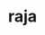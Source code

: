 ---
title: "raja"
layout: cache
categories: [package, develop-2024-01-07]
meta: {"versions": ["0.14.0", "2022.10.4"], "compilers": ["cce@=15.0.1", "gcc@=10.3.0", "gcc@=11.1.0", "gcc@=11.4.0", "gcc@=7.3.1", "gcc@=7.5.0", "gcc@=9.4.0", "oneapi@=2023.2.0"], "oss": ["amzn2", "rhel8", "sle_hpc15", "ubuntu18.04", "ubuntu20.04"], "platforms": ["linux"], "targets": ["aarch64", "neoverse_n1", "neoverse_v1", "ppc64le", "x86_64_v3", "x86_64_v4", "zen4"], "stacks": ["aws-isc", "aws-isc-aarch64", "data-vis-sdk", "e4s", "e4s-cray-rhel", "e4s-cray-sles", "e4s-neoverse_v1", "e4s-oneapi", "e4s-power", "e4s-rocm-external", "radiuss", "radiuss-aws", "radiuss-aws-aarch64", "root"], "num_specs": 29, "num_specs_by_stack": {"aws-isc-aarch64": 2, "radiuss-aws-aarch64": 2, "root": 29, "radiuss-aws": 3, "aws-isc": 1, "e4s-cray-rhel": 1, "e4s-cray-sles": 1, "radiuss": 1, "e4s-neoverse_v1": 4, "e4s-power": 3, "data-vis-sdk": 2, "e4s": 6, "e4s-rocm-external": 4, "e4s-oneapi": 1}}
spec_details: [{"hash": "7qbitjnmlu555szu7jdjiroqlsfg2xse", "compiler": "gcc@=7.3.1", "versions": ["2022.10.4"], "os": "amzn2", "platform": "linux", "target": "aarch64", "variants": ["build_system=cmake", "build_type=Release", "~cuda", "+examples", "+exercises", "generator=make", "~ipo", "+openmp", "~plugins", "~rocm", "+shared", "~tests"], "stacks": ["aws-isc-aarch64", "radiuss-aws-aarch64", "root"], "size": "-", "tarball": "https://binaries.spack.io/releases/develop-2024-01-07/build_cache/linux-amzn2-aarch64/gcc-7.3.1/raja-2022.10.4/linux-amzn2-aarch64-gcc-7.3.1-raja-2022.10.4-7qbitjnmlu555szu7jdjiroqlsfg2xse.spack"}, {"hash": "eewv35cod6btkn5izgnsvdqfvqeya3jg", "compiler": "gcc@=7.3.1", "versions": ["2022.10.4"], "os": "amzn2", "platform": "linux", "target": "neoverse_n1", "variants": ["build_system=cmake", "build_type=Release", "~cuda", "+examples", "+exercises", "generator=make", "~ipo", "+openmp", "~plugins", "~rocm", "+shared", "~tests"], "stacks": ["aws-isc-aarch64", "radiuss-aws-aarch64", "root"], "size": "-", "tarball": "https://binaries.spack.io/releases/develop-2024-01-07/build_cache/linux-amzn2-neoverse_n1/gcc-7.3.1/raja-2022.10.4/linux-amzn2-neoverse_n1-gcc-7.3.1-raja-2022.10.4-eewv35cod6btkn5izgnsvdqfvqeya3jg.spack"}, {"hash": "ktsj2acaiasdqckfwtebddcss6ylgluu", "compiler": "gcc@=7.3.1", "versions": ["2022.10.4"], "os": "amzn2", "platform": "linux", "target": "x86_64_v3", "variants": ["build_system=cmake", "build_type=Release", "~cuda", "+examples", "+exercises", "generator=make", "~ipo", "+openmp", "~plugins", "~rocm", "+shared", "~tests"], "stacks": ["root", "radiuss-aws"], "size": "-", "tarball": "https://binaries.spack.io/releases/develop-2024-01-07/build_cache/linux-amzn2-x86_64_v3/gcc-7.3.1/raja-2022.10.4/linux-amzn2-x86_64_v3-gcc-7.3.1-raja-2022.10.4-ktsj2acaiasdqckfwtebddcss6ylgluu.spack"}, {"hash": "dlo74yteg6ht2e6lfictdncoponlt55l", "compiler": "gcc@=7.3.1", "versions": ["2022.10.4"], "os": "amzn2", "platform": "linux", "target": "x86_64_v3", "variants": ["build_system=cmake", "build_type=Release", "+cuda", "cuda_arch=70", "+examples", "+exercises", "generator=make", "~ipo", "~openmp", "~plugins", "~rocm", "+shared", "~tests"], "stacks": ["root", "radiuss-aws"], "size": "-", "tarball": "https://binaries.spack.io/releases/develop-2024-01-07/build_cache/linux-amzn2-x86_64_v3/gcc-7.3.1/raja-2022.10.4/linux-amzn2-x86_64_v3-gcc-7.3.1-raja-2022.10.4-dlo74yteg6ht2e6lfictdncoponlt55l.spack"}, {"hash": "et7kh7fmcxqzxf3eb3bbizbhimwh767b", "compiler": "gcc@=7.3.1", "versions": ["2022.10.4"], "os": "amzn2", "platform": "linux", "target": "x86_64_v3", "variants": ["build_system=cmake", "build_type=Release", "+cuda", "cuda_arch=70", "+examples", "+exercises", "generator=make", "~ipo", "+openmp", "~plugins", "~rocm", "+shared", "~tests"], "stacks": ["root", "radiuss-aws"], "size": "-", "tarball": "https://binaries.spack.io/releases/develop-2024-01-07/build_cache/linux-amzn2-x86_64_v3/gcc-7.3.1/raja-2022.10.4/linux-amzn2-x86_64_v3-gcc-7.3.1-raja-2022.10.4-et7kh7fmcxqzxf3eb3bbizbhimwh767b.spack"}, {"hash": "jvvfevicluf2ttopnanht73w7jbiou2p", "compiler": "gcc@=7.3.1", "versions": ["2022.10.4"], "os": "amzn2", "platform": "linux", "target": "x86_64_v3", "variants": ["build_system=cmake", "build_type=Release", "+cuda", "cuda_arch=70", "+examples", "+exercises", "generator=make", "~ipo", "+openmp", "~plugins", "~rocm", "+shared", "~tests"], "stacks": ["aws-isc", "root"], "size": "-", "tarball": "https://binaries.spack.io/releases/develop-2024-01-07/build_cache/linux-amzn2-x86_64_v3/gcc-7.3.1/raja-2022.10.4/linux-amzn2-x86_64_v3-gcc-7.3.1-raja-2022.10.4-jvvfevicluf2ttopnanht73w7jbiou2p.spack"}, {"hash": "jzrktbv4gi3vx2lfujfgof6extmlrazn", "compiler": "cce@=15.0.1", "versions": ["2022.10.4"], "os": "rhel8", "platform": "linux", "target": "zen4", "variants": ["build_system=cmake", "build_type=Release", "~cuda", "+examples", "+exercises", "generator=make", "~ipo", "+openmp", "~plugins", "~rocm", "+shared", "~tests"], "stacks": ["e4s-cray-rhel", "root"], "size": "-", "tarball": "https://binaries.spack.io/releases/develop-2024-01-07/build_cache/linux-rhel8-zen4/cce-15.0.1/raja-2022.10.4/linux-rhel8-zen4-cce-15.0.1-raja-2022.10.4-jzrktbv4gi3vx2lfujfgof6extmlrazn.spack"}, {"hash": "cjwiqpaflg4hwgoyi6evm7qzuu2ah2wg", "compiler": "gcc@=10.3.0", "versions": ["2022.10.4"], "os": "sle_hpc15", "platform": "linux", "target": "x86_64_v4", "variants": ["build_system=cmake", "build_type=Release", "~cuda", "+examples", "+exercises", "generator=make", "~ipo", "+openmp", "~plugins", "~rocm", "+shared", "~tests"], "stacks": ["root", "e4s-cray-sles"], "size": "-", "tarball": "https://binaries.spack.io/releases/develop-2024-01-07/build_cache/linux-sle_hpc15-x86_64_v4/gcc-10.3.0/raja-2022.10.4/linux-sle_hpc15-x86_64_v4-gcc-10.3.0-raja-2022.10.4-cjwiqpaflg4hwgoyi6evm7qzuu2ah2wg.spack"}, {"hash": "wvo4xoeiamlw2nbmuz2cak4efvqsflbv", "compiler": "gcc@=7.5.0", "versions": ["2022.10.4"], "os": "ubuntu18.04", "platform": "linux", "target": "x86_64_v3", "variants": ["build_system=cmake", "build_type=Release", "~cuda", "+examples", "+exercises", "generator=make", "~ipo", "+openmp", "~plugins", "~rocm", "+shared", "~tests"], "stacks": ["radiuss", "root"], "size": "-", "tarball": "https://binaries.spack.io/releases/develop-2024-01-07/build_cache/linux-ubuntu18.04-x86_64_v3/gcc-7.5.0/raja-2022.10.4/linux-ubuntu18.04-x86_64_v3-gcc-7.5.0-raja-2022.10.4-wvo4xoeiamlw2nbmuz2cak4efvqsflbv.spack"}, {"hash": "5w7xnrf5fgym2s3yka4gx75jpat3yxpr", "compiler": "gcc@=11.4.0", "versions": ["2022.10.4"], "os": "ubuntu20.04", "platform": "linux", "target": "neoverse_v1", "variants": ["build_system=cmake", "build_type=Release", "~cuda", "+examples", "+exercises", "generator=make", "~ipo", "+openmp", "~plugins", "~rocm", "+shared", "~tests"], "stacks": ["root", "e4s-neoverse_v1"], "size": "-", "tarball": "https://binaries.spack.io/releases/develop-2024-01-07/build_cache/linux-ubuntu20.04-neoverse_v1/gcc-11.4.0/raja-2022.10.4/linux-ubuntu20.04-neoverse_v1-gcc-11.4.0-raja-2022.10.4-5w7xnrf5fgym2s3yka4gx75jpat3yxpr.spack"}, {"hash": "mu67l6illo2pcsl6wkjggo4h66werdnp", "compiler": "gcc@=11.4.0", "versions": ["2022.10.4"], "os": "ubuntu20.04", "platform": "linux", "target": "neoverse_v1", "variants": ["build_system=cmake", "build_type=Release", "+cuda", "cuda_arch=75", "+examples", "+exercises", "generator=make", "~ipo", "+openmp", "~plugins", "~rocm", "+shared", "~tests"], "stacks": ["root", "e4s-neoverse_v1"], "size": "-", "tarball": "https://binaries.spack.io/releases/develop-2024-01-07/build_cache/linux-ubuntu20.04-neoverse_v1/gcc-11.4.0/raja-2022.10.4/linux-ubuntu20.04-neoverse_v1-gcc-11.4.0-raja-2022.10.4-mu67l6illo2pcsl6wkjggo4h66werdnp.spack"}, {"hash": "qgq7uehde6quzbmsyex4di2dswmhv36j", "compiler": "gcc@=11.4.0", "versions": ["2022.10.4"], "os": "ubuntu20.04", "platform": "linux", "target": "neoverse_v1", "variants": ["build_system=cmake", "build_type=Release", "+cuda", "cuda_arch=90", "+examples", "+exercises", "generator=make", "~ipo", "+openmp", "~plugins", "~rocm", "+shared", "~tests"], "stacks": ["root", "e4s-neoverse_v1"], "size": "-", "tarball": "https://binaries.spack.io/releases/develop-2024-01-07/build_cache/linux-ubuntu20.04-neoverse_v1/gcc-11.4.0/raja-2022.10.4/linux-ubuntu20.04-neoverse_v1-gcc-11.4.0-raja-2022.10.4-qgq7uehde6quzbmsyex4di2dswmhv36j.spack"}, {"hash": "bg57wmrpn5rmui6qesboyb3mhi43u6ws", "compiler": "gcc@=11.4.0", "versions": ["2022.10.4"], "os": "ubuntu20.04", "platform": "linux", "target": "neoverse_v1", "variants": ["build_system=cmake", "build_type=Release", "+cuda", "cuda_arch=80", "+examples", "+exercises", "generator=make", "~ipo", "+openmp", "~plugins", "~rocm", "+shared", "~tests"], "stacks": ["root", "e4s-neoverse_v1"], "size": "-", "tarball": "https://binaries.spack.io/releases/develop-2024-01-07/build_cache/linux-ubuntu20.04-neoverse_v1/gcc-11.4.0/raja-2022.10.4/linux-ubuntu20.04-neoverse_v1-gcc-11.4.0-raja-2022.10.4-bg57wmrpn5rmui6qesboyb3mhi43u6ws.spack"}, {"hash": "famotstm4pupq5hbpeu3r6uyowrocm23", "compiler": "gcc@=9.4.0", "versions": ["2022.10.4"], "os": "ubuntu20.04", "platform": "linux", "target": "ppc64le", "variants": ["build_system=cmake", "build_type=Release", "~cuda", "+examples", "+exercises", "generator=make", "~ipo", "+openmp", "~plugins", "~rocm", "+shared", "~tests"], "stacks": ["root", "e4s-power"], "size": "-", "tarball": "https://binaries.spack.io/releases/develop-2024-01-07/build_cache/linux-ubuntu20.04-ppc64le/gcc-9.4.0/raja-2022.10.4/linux-ubuntu20.04-ppc64le-gcc-9.4.0-raja-2022.10.4-famotstm4pupq5hbpeu3r6uyowrocm23.spack"}, {"hash": "hz5j2egu4ncerub7l2aqd3pfwfvehejq", "compiler": "gcc@=9.4.0", "versions": ["0.14.0"], "os": "ubuntu20.04", "platform": "linux", "target": "ppc64le", "variants": ["build_system=cmake", "build_type=Release", "+cuda", "cuda_arch=70", "+examples", "+exercises", "generator=make", "~ipo", "+openmp", "~plugins", "~rocm", "+shared", "~tests"], "stacks": ["root", "e4s-power"], "size": "-", "tarball": "https://binaries.spack.io/releases/develop-2024-01-07/build_cache/linux-ubuntu20.04-ppc64le/gcc-9.4.0/raja-0.14.0/linux-ubuntu20.04-ppc64le-gcc-9.4.0-raja-0.14.0-hz5j2egu4ncerub7l2aqd3pfwfvehejq.spack"}, {"hash": "qze6ecje5idkyromvn6ixdq3muswphl2", "compiler": "gcc@=9.4.0", "versions": ["2022.10.4"], "os": "ubuntu20.04", "platform": "linux", "target": "ppc64le", "variants": ["build_system=cmake", "build_type=Release", "+cuda", "cuda_arch=70", "+examples", "+exercises", "generator=make", "~ipo", "+openmp", "~plugins", "~rocm", "+shared", "~tests"], "stacks": ["root", "e4s-power"], "size": "-", "tarball": "https://binaries.spack.io/releases/develop-2024-01-07/build_cache/linux-ubuntu20.04-ppc64le/gcc-9.4.0/raja-2022.10.4/linux-ubuntu20.04-ppc64le-gcc-9.4.0-raja-2022.10.4-qze6ecje5idkyromvn6ixdq3muswphl2.spack"}, {"hash": "7dr6ihyygszh5ujduexh264xu5xhxjkx", "compiler": "gcc@=11.1.0", "versions": ["2022.10.4"], "os": "ubuntu20.04", "platform": "linux", "target": "x86_64_v3", "variants": ["build_system=cmake", "build_type=Release", "~cuda", "+examples", "+exercises", "generator=make", "~ipo", "+openmp", "~plugins", "~rocm", "+shared", "~tests"], "stacks": ["data-vis-sdk", "root"], "size": "-", "tarball": "https://binaries.spack.io/releases/develop-2024-01-07/build_cache/linux-ubuntu20.04-x86_64_v3/gcc-11.1.0/raja-2022.10.4/linux-ubuntu20.04-x86_64_v3-gcc-11.1.0-raja-2022.10.4-7dr6ihyygszh5ujduexh264xu5xhxjkx.spack"}, {"hash": "gpe5iz6oauyoqjp7pzyh2ffvqxla5hmf", "compiler": "gcc@=11.1.0", "versions": ["2022.10.4"], "os": "ubuntu20.04", "platform": "linux", "target": "x86_64_v3", "variants": ["build_system=cmake", "build_type=Release", "~cuda", "+examples", "+exercises", "generator=make", "~ipo", "+openmp", "~plugins", "~rocm", "+shared", "~tests"], "stacks": ["data-vis-sdk", "root"], "size": "-", "tarball": "https://binaries.spack.io/releases/develop-2024-01-07/build_cache/linux-ubuntu20.04-x86_64_v3/gcc-11.1.0/raja-2022.10.4/linux-ubuntu20.04-x86_64_v3-gcc-11.1.0-raja-2022.10.4-gpe5iz6oauyoqjp7pzyh2ffvqxla5hmf.spack"}, {"hash": "ipn2oj2kn6xx424ldqju7m4mpjceq5j6", "compiler": "gcc@=11.4.0", "versions": ["2022.10.4"], "os": "ubuntu20.04", "platform": "linux", "target": "x86_64_v3", "variants": ["build_system=cmake", "build_type=Release", "~cuda", "+examples", "+exercises", "generator=make", "~ipo", "+openmp", "~plugins", "~rocm", "+shared", "~tests"], "stacks": ["root", "e4s"], "size": "-", "tarball": "https://binaries.spack.io/releases/develop-2024-01-07/build_cache/linux-ubuntu20.04-x86_64_v3/gcc-11.4.0/raja-2022.10.4/linux-ubuntu20.04-x86_64_v3-gcc-11.4.0-raja-2022.10.4-ipn2oj2kn6xx424ldqju7m4mpjceq5j6.spack"}, {"hash": "v6hkje53bujb44zwlvwixxo26ucreoaj", "compiler": "gcc@=11.4.0", "versions": ["0.14.0"], "os": "ubuntu20.04", "platform": "linux", "target": "x86_64_v3", "variants": ["amdgpu_target=gfx908", "build_system=cmake", "build_type=Release", "~cuda", "+examples", "+exercises", "generator=make", "~ipo", "~openmp", "~plugins", "+rocm", "+shared", "~tests"], "stacks": ["root", "e4s-rocm-external"], "size": "-", "tarball": "https://binaries.spack.io/releases/develop-2024-01-07/build_cache/linux-ubuntu20.04-x86_64_v3/gcc-11.4.0/raja-0.14.0/linux-ubuntu20.04-x86_64_v3-gcc-11.4.0-raja-0.14.0-v6hkje53bujb44zwlvwixxo26ucreoaj.spack"}, {"hash": "usixp4fpg2j6qte32bjupd336qfi5fci", "compiler": "gcc@=11.4.0", "versions": ["0.14.0"], "os": "ubuntu20.04", "platform": "linux", "target": "x86_64_v3", "variants": ["build_system=cmake", "build_type=Release", "+cuda", "cuda_arch=80", "+examples", "+exercises", "generator=make", "~ipo", "+openmp", "~plugins", "~rocm", "+shared", "~tests"], "stacks": ["root", "e4s"], "size": "-", "tarball": "https://binaries.spack.io/releases/develop-2024-01-07/build_cache/linux-ubuntu20.04-x86_64_v3/gcc-11.4.0/raja-0.14.0/linux-ubuntu20.04-x86_64_v3-gcc-11.4.0-raja-0.14.0-usixp4fpg2j6qte32bjupd336qfi5fci.spack"}, {"hash": "dsi665537td7ecstzcuejao2hswb6txj", "compiler": "gcc@=11.4.0", "versions": ["0.14.0"], "os": "ubuntu20.04", "platform": "linux", "target": "x86_64_v3", "variants": ["amdgpu_target=gfx90a", "build_system=cmake", "build_type=Release", "~cuda", "+examples", "+exercises", "generator=make", "~ipo", "~openmp", "~plugins", "+rocm", "+shared", "~tests"], "stacks": ["root", "e4s-rocm-external"], "size": "-", "tarball": "https://binaries.spack.io/releases/develop-2024-01-07/build_cache/linux-ubuntu20.04-x86_64_v3/gcc-11.4.0/raja-0.14.0/linux-ubuntu20.04-x86_64_v3-gcc-11.4.0-raja-0.14.0-dsi665537td7ecstzcuejao2hswb6txj.spack"}, {"hash": "wsoncja2yyjpuwbbgltky4sm4agvlnbn", "compiler": "gcc@=11.4.0", "versions": ["2022.10.4"], "os": "ubuntu20.04", "platform": "linux", "target": "x86_64_v3", "variants": ["amdgpu_target=gfx908", "build_system=cmake", "build_type=Release", "~cuda", "+examples", "+exercises", "generator=make", "~ipo", "~openmp", "~plugins", "+rocm", "+shared", "~tests"], "stacks": ["root", "e4s"], "size": "-", "tarball": "https://binaries.spack.io/releases/develop-2024-01-07/build_cache/linux-ubuntu20.04-x86_64_v3/gcc-11.4.0/raja-2022.10.4/linux-ubuntu20.04-x86_64_v3-gcc-11.4.0-raja-2022.10.4-wsoncja2yyjpuwbbgltky4sm4agvlnbn.spack"}, {"hash": "nlnom2vhokv4joypwwymbjzy4jmvvyfr", "compiler": "gcc@=11.4.0", "versions": ["2022.10.4"], "os": "ubuntu20.04", "platform": "linux", "target": "x86_64_v3", "variants": ["amdgpu_target=gfx90a", "build_system=cmake", "build_type=Release", "~cuda", "+examples", "+exercises", "generator=make", "~ipo", "~openmp", "~plugins", "+rocm", "+shared", "~tests"], "stacks": ["root", "e4s"], "size": "-", "tarball": "https://binaries.spack.io/releases/develop-2024-01-07/build_cache/linux-ubuntu20.04-x86_64_v3/gcc-11.4.0/raja-2022.10.4/linux-ubuntu20.04-x86_64_v3-gcc-11.4.0-raja-2022.10.4-nlnom2vhokv4joypwwymbjzy4jmvvyfr.spack"}, {"hash": "ziwtiu7jfuaer5fsbuclcb5e35vmxabg", "compiler": "gcc@=11.4.0", "versions": ["2022.10.4"], "os": "ubuntu20.04", "platform": "linux", "target": "x86_64_v3", "variants": ["build_system=cmake", "build_type=Release", "+cuda", "cuda_arch=80", "+examples", "+exercises", "generator=make", "~ipo", "+openmp", "~plugins", "~rocm", "+shared", "~tests"], "stacks": ["root", "e4s"], "size": "-", "tarball": "https://binaries.spack.io/releases/develop-2024-01-07/build_cache/linux-ubuntu20.04-x86_64_v3/gcc-11.4.0/raja-2022.10.4/linux-ubuntu20.04-x86_64_v3-gcc-11.4.0-raja-2022.10.4-ziwtiu7jfuaer5fsbuclcb5e35vmxabg.spack"}, {"hash": "v23bgixmcjfubyzakgvgko2jejkznek4", "compiler": "gcc@=11.4.0", "versions": ["2022.10.4"], "os": "ubuntu20.04", "platform": "linux", "target": "x86_64_v3", "variants": ["amdgpu_target=gfx908", "build_system=cmake", "build_type=Release", "~cuda", "+examples", "+exercises", "generator=make", "~ipo", "~openmp", "~plugins", "+rocm", "+shared", "~tests"], "stacks": ["root", "e4s-rocm-external"], "size": "-", "tarball": "https://binaries.spack.io/releases/develop-2024-01-07/build_cache/linux-ubuntu20.04-x86_64_v3/gcc-11.4.0/raja-2022.10.4/linux-ubuntu20.04-x86_64_v3-gcc-11.4.0-raja-2022.10.4-v23bgixmcjfubyzakgvgko2jejkznek4.spack"}, {"hash": "mdptacsa5gqx26vi46ywkvab66d765gj", "compiler": "gcc@=11.4.0", "versions": ["2022.10.4"], "os": "ubuntu20.04", "platform": "linux", "target": "x86_64_v3", "variants": ["build_system=cmake", "build_type=Release", "+cuda", "cuda_arch=90", "+examples", "+exercises", "generator=make", "~ipo", "+openmp", "~plugins", "~rocm", "+shared", "~tests"], "stacks": ["root", "e4s"], "size": "-", "tarball": "https://binaries.spack.io/releases/develop-2024-01-07/build_cache/linux-ubuntu20.04-x86_64_v3/gcc-11.4.0/raja-2022.10.4/linux-ubuntu20.04-x86_64_v3-gcc-11.4.0-raja-2022.10.4-mdptacsa5gqx26vi46ywkvab66d765gj.spack"}, {"hash": "o3pkxfmsalioy5zkd4mcy3qan3edylel", "compiler": "gcc@=11.4.0", "versions": ["2022.10.4"], "os": "ubuntu20.04", "platform": "linux", "target": "x86_64_v3", "variants": ["amdgpu_target=gfx90a", "build_system=cmake", "build_type=Release", "~cuda", "+examples", "+exercises", "generator=make", "~ipo", "~openmp", "~plugins", "+rocm", "+shared", "~tests"], "stacks": ["root", "e4s-rocm-external"], "size": "-", "tarball": "https://binaries.spack.io/releases/develop-2024-01-07/build_cache/linux-ubuntu20.04-x86_64_v3/gcc-11.4.0/raja-2022.10.4/linux-ubuntu20.04-x86_64_v3-gcc-11.4.0-raja-2022.10.4-o3pkxfmsalioy5zkd4mcy3qan3edylel.spack"}, {"hash": "2yqztactfcgjc27y42bky7xastpf7pvs", "compiler": "oneapi@=2023.2.0", "versions": ["2022.10.4"], "os": "ubuntu20.04", "platform": "linux", "target": "x86_64_v3", "variants": ["build_system=cmake", "build_type=Release", "~cuda", "+examples", "+exercises", "generator=make", "~ipo", "+openmp", "~plugins", "~rocm", "+shared", "~tests"], "stacks": ["root", "e4s-oneapi"], "size": "-", "tarball": "https://binaries.spack.io/releases/develop-2024-01-07/build_cache/linux-ubuntu20.04-x86_64_v3/oneapi-2023.2.0/raja-2022.10.4/linux-ubuntu20.04-x86_64_v3-oneapi-2023.2.0-raja-2022.10.4-2yqztactfcgjc27y42bky7xastpf7pvs.spack"}]
---